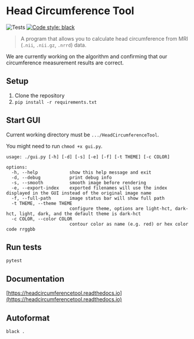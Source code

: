 
# Head Circumference Tool

![Tests](https://github.com/COMP523TeamD/HeadCircumferenceTool/actions/workflows/tests.yml/badge.svg)
[![Code style: black](https://img.shields.io/badge/code%20style-black-000000.svg)](https://github.com/psf/black)

> A program that allows you to calculate head circumference from MRI (`.nii`, `.nii.gz`, `.nrrd`) data.

We are currently working on the algorithm and confirming that our circumference measurement results are correct.

## Setup

1. Clone the repository
2. `pip install -r requirements.txt`

## Start GUI

Current working directory must be `.../HeadCircumferenceTool`.

You might need to run `chmod +x gui.py`.

```text
usage: ./gui.py [-h] [-d] [-s] [-e] [-f] [-t THEME] [-c COLOR]

options:
  -h, --help            show this help message and exit
  -d, --debug           print debug info
  -s, --smooth          smooth image before rendering
  -e, --export-index    exported filenames will use the index displayed in the GUI instead of the original image name
  -f, --full-path       image status bar will show full path
  -t THEME, --theme THEME
                        configure theme, options are light-hct, dark-hct, light, dark, and the default theme is dark-hct
  -c COLOR, --color COLOR
                        contour color as name (e.g. red) or hex color code rrggbb 
```

## Run tests

`pytest`

## Documentation

[https://headcircumferencetool.readthedocs.io](https://headcircumferencetool.readthedocs.io)

## Autoformat

`black .`
